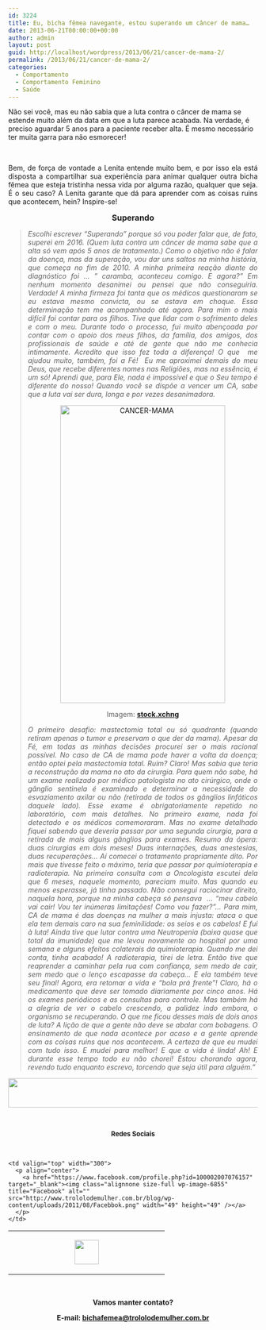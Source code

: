 ```yaml
---
id: 3224
title: Eu, bicha fêmea navegante, estou superando um câncer de mama…
date: 2013-06-21T00:00:00+00:00
author: admin
layout: post
guid: http://localhost/wordpress/2013/06/21/cancer-de-mama-2/
permalink: /2013/06/21/cancer-de-mama-2/
categories:
  - Comportamento
  - Comportamento Feminino
  - Saúde
---
```

Não sei você, mas eu não sabia que a luta contra o câncer de mama se estende muito além da data em que a luta parece acabada. Na verdade, é preciso aguardar 5 anos para a paciente receber alta. É mesmo necessário ter muita garra para não esmorecer!

&nbsp;

<p style="text-align: justify;">
  Bem, de força de vontade a Lenita entende muito bem, e por isso ela está disposta a compartilhar sua experiência para animar qualquer outra bicha fêmea que esteja tristinha nessa vida por alguma razão, qualquer que seja. É o seu caso? A Lenita garante que dá para aprender com as coisas ruins que acontecem, hein? Inspire-se!
</p>

<!--more-->

<p align="center">
  <b><span style="font-size: medium;">Superando</span></b>
</p>

> <p align="justify">
>   <em>Escolhi escrever &#8220;Superando&#8221; porque só vou poder falar que, de fato, superei em 2016. </em><em>(Quem luta contra um câncer de mama sabe que a alta só vem após 5 anos de tratamento.) </em><em>Como o objetivo não é falar da doença, mas da superação, vou dar uns saltos na minha história, que começa no fim de 2010. </em><em>A minha primeira reação diante do diagnóstico foi &#8230; &#8221; caramba, aconteceu comigo. E agora?&#8221; </em><em>Em nenhum momento desanimei ou pensei que não conseguiria. </em><em>Verdade! </em><em>A minha firmeza foi tanta que os médicos questionaram se eu estava mesmo convicta, ou se estava em choque. </em><em>Essa determinação tem me acompanhado até agora. </em><em>Para mim o mais difícil foi contar para os filhos. Tive que lidar com o sofrimento deles e com o meu. </em><em>Durante todo o processo, fui muito abençoada por contar com o apoio dos meus filhos, da família, dos amigos, dos profissionais de saúde e até de gente que não me conhecia intimamente. </em><em>Acredito que isso fez toda a diferença! </em><em>O que  me ajudou muito, também, foi a Fé!  </em><em>Eu me aproximei demais do meu Deus, que recebe diferentes nomes nas Religiões, mas na essência, é um só! </em><em>Aprendi que, para Ele, nada é impossível e que o Seu tempo é diferente do nosso! </em><em>Quando você se dispõe a vencer um CA, sabe que a luta vai ser dura, longa e por vezes desanimadora. </em>
> </p>
> 
> <p align="center">
>   <a href="http://www.trololodemulher.com.br/blog/wp-content/uploads/2013/05/CANCER-MAMA.jpg"><img class="alignnone size-full wp-image-9457" alt="CANCER-MAMA" src="http://www.trololodemulher.com.br/blog/wp-content/uploads/2013/05/CANCER-MAMA.jpg" width="333" height="600" /></a>
> </p>
> 
> <p align="center">
>   Imagem: <strong><a href="http://www.sxc.hu/" target="_blank">stock.xchng</a></strong>
> </p>
> 
> <p align="justify">
>   <em>O primeiro desafio: mastectomia total ou só quadrante (quando retiram apenas o tumor e preservam o que der da mama). </em><em>Apesar da Fé, em todas as minhas decisões procurei ser o mais racional possível. </em><em>No caso de CA de mama pode haver a volta da doença; então optei pela mastectomia total. </em><em>Ruim? </em><em>Claro! Mas sabia que teria a reconstrução da mama no ato da cirurgia. </em><em>Para quem não sabe, há um exame realizado por médico patologista no ato cirúrgico, onde o gânglio sentinela é examinado e determinar a necessidade do esvaziamento axilar ou não (retirada de todos os gânglios linfáticos daquele lado). Esse exame é obrigatoriamente repetido no laboratório, com mais detalhes. </em><em>No primeiro exame, nada foi detectado e os médicos comemoraram. </em><em>Mas no exame detalhado fiquei sabendo que deveria passar por uma segunda cirurgia, para a retirada de mais alguns gânglios para exames. </em><em>Resumo da ópera: duas cirurgias em dois meses! </em><em>Duas internações, duas anestesias, duas recuperações&#8230; </em><em>Aí comecei o tratamento propriamente dito. </em><em>Por mais que tivesse feito o máximo, teria que passar por quimioterapia e radioterapia. </em><em>Na primeira consulta com a Oncologista escutei dela que 6 meses, naquele momento, pareciam muito. Mas quando eu menos esperasse, já tinha passado. </em><em>Não consegui raciocinar direito, naquela hora, porque na minha cabeça só pensava  &#8230; &#8220;meu cabelo vai cair! Vou ter inúmeras limitações! Como vou fazer?&#8221;&#8230; </em><em>Para mim, CA de mama é das doenças na mulher a mais injusta: ataca o que ela tem demais caro na sua feminilidade: os seios e os cabelos! </em><em>E fui à luta! Ainda tive que lutar contra uma Neutropenia (baixa quase que total da imunidade) que me levou novamente ao hospital por uma semana e alguns efeitos colaterais da quimioterapia. </em><em>Quando me dei conta, tinha acabado! </em><em>A radioterapia, tirei de letra. </em><em>Então tive que reaprender a caminhar pela rua com confiança, sem medo de cair, sem medo que o lenço escapasse da cabeça&#8230; </em><em>E ela também teve seu final! </em><em>Agora, era retomar a vida e &#8220;bola prá frente&#8221;! </em><em>Claro, há o medicamento que deve ser tomado diariamente por cinco anos. </em><em>Há os exames periódicos e as consultas para controle. </em><em>Mas também há a alegria de ver o cabelo crescendo, a palidez indo embora, o organismo se recuperando. </em><em>O que me ficou desses mais de dois anos de luta? </em><em>A lição de que a gente não deve se abalar com bobagens. </em><em>O ensinamento de que nada acontece por acaso e a gente aprende com as coisas ruins que nos acontecem. </em><em>A certeza de que eu mudei com tudo isso. E mudei para melhor! </em><em>E que a vida é linda! </em><em>Ah! E durante esse tempo todo eu não chorei! </em><em>Estou chorando agora, revendo tudo enquanto escrevo, torcendo que seja útil para alguém.”</em>
> </p>

<p align="center">
  <a href="http://feedburner.google.com/fb/a/mailverify?uri=blogbichafemea&loc=pt_BR" target="_blank"><img class="alignnone size-full wp-image-8451" title="Assine o Bicha Fêmea grátis!" alt="" src="http://www.trololodemulher.com.br/blog/wp-content/uploads/2012/01/rodapé.png" width="600" height="59" /></a>
</p>

&nbsp;

<p align="center">
  <strong><span style="font-size: small;">Redes Sociais</span></strong>
</p>

&nbsp;

<table width="600" border="0" cellspacing="0" cellpadding="2">
  <tr>
    <td valign="top" width="300">
      <p align="center">
        <a href="https://twitter.com/#%21/bichafemea" target="_blank"><img class="alignnone size-full wp-image-6857" title="Twitter" alt="" src="http://www.trololodemulher.com.br/blog/wp-content/uploads/2011/08/Twitter.png" width="49" height="49" /></a>
      </p>
    </td>
    
    <td valign="top" width="300">
      <p align="center">
        <a href="https://www.facebook.com/profile.php?id=100002007076157" target="_blank"><img class="alignnone size-full wp-image-6855" title="Facebook" alt="" src="http://www.trololodemulher.com.br/blog/wp-content/uploads/2011/08/Facebbok.png" width="49" height="49" /></a>
      </p>
    </td>
  </tr>
</table>

&nbsp;

<p align="center">
  <strong>Vamos manter contato?</strong>
</p>

<p align="center">
  <strong>E-mail: <a href="mailto:bichafemea@trololodemulher.com.br">bichafemea@trololodemulher.com.br</a></strong>
</p>

<p align="center">